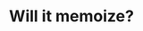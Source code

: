 ---
title: Will it memoize?
url: http://gelisam.blogspot.ca/2015/06/will-it-memoize.html
authors:
- gelisam
type: article
tags:
- memoization
doHaskell-type: blog post
dohaskell-year: 2015
---